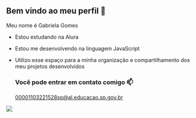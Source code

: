 ## Bem vindo ao meu perfil 🤎

Meu nome é Gabriela Gomes

- Estou estudando na Alura
- Estou me desenvolvendo na linguagem JavaScript
- Utilizo esse espaço para a minha organização e compartilhamento dos meu projetos desenvolvidos

  ### Você pode entrar em contato comigo 📫

  00001103221528sp@al.educacao.sp.gov.br

  

![](https://media1.tenor.com/m/4uKKrj5fSPAAAAAC/hello-anxiety.gif)
